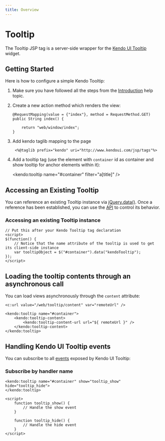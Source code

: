 ```yaml
---
title: Overview
---
```


# Tooltip

The Tooltip JSP tag is a server-side wrapper for the [Kendo UI Tooltip](/api/web/tooltip) widget.

## Getting Started

Here is how to configure a simple Kendo Tooltip:

1.  Make sure you have followed all the steps from the [Introduction](/jsp/introduction) help topic.

2.  Create a new action method which renders the view:

        @RequestMapping(value = {"index"}, method = RequestMethod.GET)
        public String index() {

            return "web/window/index";
        }

3. Add kendo taglib mapping to the page

        <%@taglib prefix="kendo" uri="http://www.kendoui.com/jsp/tags"%>

4.  Add a tooltip tag (use the element with `container` id as container and show tooltip for anchor elements within it):

     <kendo:tooltip name="#container" filter="a[title]" />

## Accessing an Existing Tooltip

You can reference an existing Tooltip instance via [jQuery.data()](http://api.jquery.com/jQuery.data/).
Once a reference has been established, you can use the [API](/api/web/tooltip#methods) to control its behavior.

### Accessing an existing Tooltip instance

    // Put this after your Kendo Tooltip tag declaration
    <script>
    $(function() {
        // Notice that the name attribute of the tooltip is used to get its client-side instance
        var tooltipObject = $("#container").data("kendoTooltip");
    });
    </script>

## Loading the tooltip contents through an asynchronous call

You can load views asynchronously through the `content` attribute:

    <c:url value="/web/tooltip/content" var="remoteUrl" />

    <kendo:tooltip name="#container">
        <kendo:tooltip-content>
            <kendo:tooltip-content-url url="${ remoteUrl }" />
        </kendo:tooltip-content>
    </kendo:tooltip>

## Handling Kendo UI Tooltip events

You can subscribe to all [events](/api/web/tooltip#events) exposed by Kendo UI Tooltip:

### Subscribe by handler name

    <kendo:tooltip name="#container" show="tooltip_show" hide="tooltip_hide">
    </kendo:tooltip>

    <script>
        function tooltip_show() {
            // Handle the show event
        }

        function tooltip_hide() {
            // Handle the hide event
        }
    </script>
